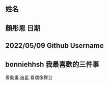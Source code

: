 姓名
----
顏彤恩
日期
----
2022/05/09
Github Username
---------------
bonniehhsh
我最喜歡的三件事
---------------
看動畫.追星.看偶像舞台